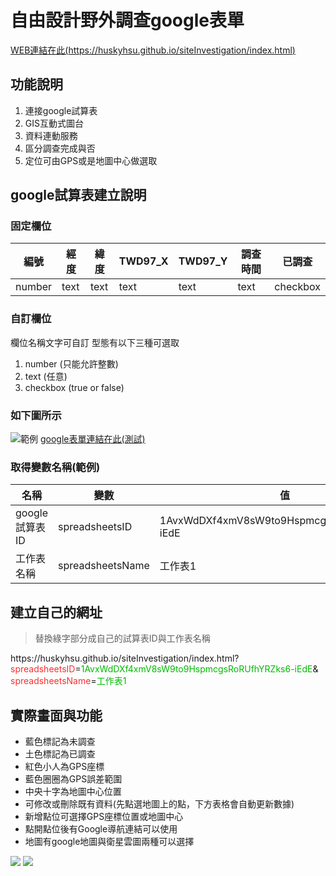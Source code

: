 # 自由設計野外調查google表單

[WEB連結在此(https://huskyhsu.github.io/siteInvestigation/index.html)](https://huskyhsu.github.io/siteInvestigation/index.html)

## 功能說明

1. 連接google試算表
2. GIS互動式圖台
3. 資料連動服務
4. 區分調查完成與否
5. 定位可由GPS或是地圖中心做選取

## google試算表建立說明

### 固定欄位
|編號|經度|緯度|TWD97_X|TWD97_Y|調查時間|已調查|
|---|---|---|---|---|---|---|
|number|text|text|text|text|text|checkbox|

### 自訂欄位
欄位名稱文字可自訂
型態有以下三種可選取
1. number (只能允許整數)
2. text (任意)
3. checkbox (true or false)

### 如下圖所示
![範例](http://i.imgur.com/osRXEID.png)
[google表單連結在此(測試)](https://docs.google.com/spreadsheets/d/1AvxWdDXf4xmV8sW9to9HspmcgsRoRUfhYRZks6-iEdE/edit#gid=0)

### 取得變數名稱(範例)
|名稱|變數|值|
|---|---|---|
|google試算表ID|spreadsheetsID|1AvxWdDXf4xmV8sW9to9HspmcgsRoRUfhYRZks6-iEdE|
|工作表名稱|spreadsheetsName|工作表1|

## 建立自己的網址

> 替換綠字部分成自己的試算表ID與工作表名稱

<p>
    https://huskyhsu.github.io/siteInvestigation/index.html?
    <span style='color: #FF2D2D'>spreadsheetsID</span>=<span style='color:  #00BB00'>1AvxWdDXf4xmV8sW9to9HspmcgsRoRUfhYRZks6-iEdE</span>&
    <span style='color: #FF2D2D'>spreadsheetsName</span>=<span style='color: #00BB00'>工作表1</span>
</p>

## 實際畫面與功能
* 藍色標記為未調查
* 土色標記為已調查
* 紅色小人為GPS座標
* 藍色圈圈為GPS誤差範圍
* 中央十字為地圖中心位置
* 可修改或刪除既有資料(先點選地圖上的點，下方表格會自動更新數據)
* 新增點位可選擇GPS座標位置或地圖中心
* 點開點位後有Google導航連結可以使用
* 地圖有google地圖與衛星雲圖兩種可以選擇

![](http://i.imgur.com/bn6pMZ7.jpg)
![](http://i.imgur.com/ChitptW.jpg)


